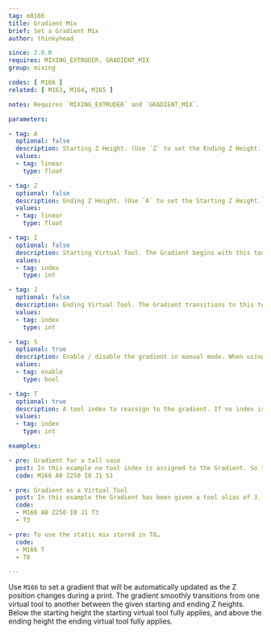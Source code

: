 ```yaml
---
tag: m0166
title: Gradient Mix
brief: Set a Gradient Mix
author: thinkyhead

since: 2.0.0
requires: MIXING_EXTRUDER, GRADIENT_MIX
group: mixing

codes: [ M166 ]
related: [ M163, M164, M165 ]

notes: Requires `MIXING_EXTRUDER` and `GRADIENT_MIX`.

parameters:

- tag: A
  optional: false
  description: Starting Z Height. (Use `Z` to set the Ending Z Height.)
  values:
  - tag: linear
    type: float

- tag: Z
  optional: false
  description: Ending Z Height. (Use `A` to set the Starting Z Height.)
  values:
  - tag: linear
    type: float

- tag: I
  optional: false
  description: Starting Virtual Tool. The Gradient begins with this tool-mix. Below the Starting Z Height the Starting Virtual Tool fully applies.
  values:
  - tag: index
    type: int

- tag: J
  optional: false
  description: Ending Virtual Tool. The Gradient transitions to this tool-mix as Z approaches the Ending Z Height. Above the Ending Z Height the Ending Virtual Tool fully applies.
  values:
  - tag: index
    type: int

- tag: S
  optional: true
  description: Enable / disable the gradient in manual mode. When using the tool index alias, tool-change commands determine whether or not the gradient is enabled.
  values:
  - tag: enable
    type: bool

- tag: T
  optional: true
  description: A tool index to reassign to the gradient. If no index is given, cancel the tool assignment.
  values:
  - tag: index
    type: int

examples:

- pre: Gradient for a tall vase
  post: In this example no tool index is assigned to the Gradient. So the Gradient is enabled using `M166 S1` and disabled with `M166 S0`.
  code: M166 A0 Z250 I0 J1 S1

- pre: Gradient as a Virtual Tool
  post: In this example the Gradient has been given a tool alias of 3. So the Gradient is selected with `T3`, and all other `Tn` commands will select a static mix.
  code:
  - M166 A0 Z250 I0 J1 T3
  - T3

- pre: To use the static mix stored in T0…
  code:
  - M166 T
  - T0

---
```


Use `M166` to set a gradient that will be automatically updated as the Z position changes during a print. The gradient smoothly transitions from one virtual tool to another between the given starting and ending Z heights. Below the starting height the starting virtual tool fully applies, and above the ending height the ending virtual tool fully applies.
